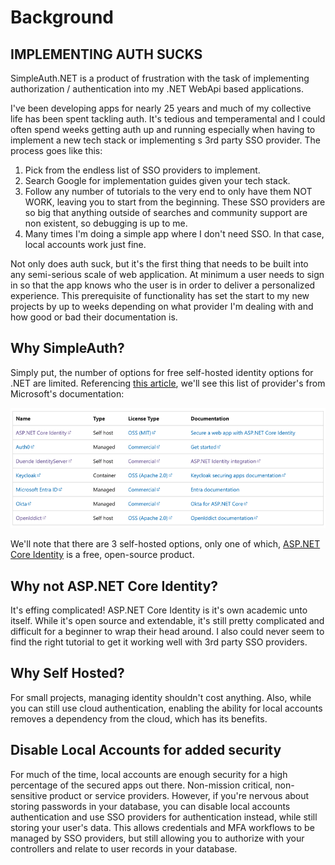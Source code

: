 # Background

## IMPLEMENTING AUTH SUCKS

SimpleAuth.NET is a product of frustration with the task of implementing authorization / authentication into my .NET WebApi based applications.

I've been developing apps for nearly 25 years and much of my collective life has been spent tackling auth. It's tedious and temperamental and I could often spend weeks getting auth up and running especially when having to implement a new tech stack or implementing s 3rd party SSO provider. The process goes like this:

1. Pick from the endless list of SSO providers to implement.
2. Search Google for implementation guides given your tech stack.
3. Follow any number of tutorials to the very end to only have them NOT WORK, leaving you to start from the beginning. These SSO providers are so big that anything outside of searches and community support are non existent, so debugging is up to me.
4. Many times I'm doing a simple app where I don't need SSO. In that case, local accounts work just fine.

Not only does auth suck, but it's the first thing that needs to be built into any semi-serious scale of web application. At minimum a user needs to sign in so that the app knows who the user is in order to deliver a personalized experience. This prerequisite of functionality has set the start to my new projects by up to weeks depending on what provider I'm dealing with and how good or bad their documentation is.

## Why SimpleAuth?

Simply put, the number of options for free self-hosted identity options for .NET are limited. Referencing [this article](https://learn.microsoft.com/en-us/aspnet/core/security/identity-management-solutions?view=aspnetcore-8.0), we'll see this list of provider's from Microsoft's documentation:

![Identity Management Options Table](./images/identity-management-options.png)

We'll note that there are 3 self-hosted options, only one of which, [ASP.NET Core Identity](https://dotnet.microsoft.com/apps/aspnet) is a free, open-source product.

## Why not ASP.NET Core Identity?

It's effing complicated! ASP.NET Core Identity is it's own academic unto itself. While it's open source and extendable, it's still pretty complicated and difficult for a beginner to wrap their head around. I also could never seem to find the right tutorial to get it working well with 3rd party SSO providers.

## Why Self Hosted?

For small projects, managing identity shouldn't cost anything. Also, while you can still use cloud authentication, enabling the ability for local accounts removes a dependency from the cloud, which has its benefits.

## Disable Local Accounts for added security

For much of the time, local accounts are enough security for a high percentage of the secured apps out there. Non-mission critical, non-sensitive product or service providers. However, if you're nervous about storing passwords in your database, you can disable local accounts authentication and use SSO providers for authentication instead, while still storing your user's data. This allows credentials and MFA workflows to be managed by SSO providers, but still allowing you to authorize with your controllers and relate to user records in your database.
